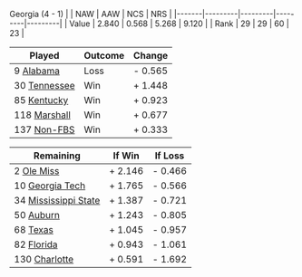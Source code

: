 Georgia (4 - 1)
|       |   NAW   |   AAW   |   NCS   |   NRS   |
|-------|---------|---------|---------|---------|
| Value |   2.840 |   0.568 |   5.268 |   9.120 |
| Rank  |      29 |      29 |      60 |      23 |

| Played                    | Outcome    |  Change  |
|---------------------------|------------|----------|
|   9 [Alabama               ](Alabama.md)| Loss       | -  0.565 |
|  30 [Tennessee             ](Tennessee.md)| Win        | +  1.448 |
|  85 [Kentucky              ](Kentucky.md)| Win        | +  0.923 |
| 118 [Marshall              ](Marshall.md)| Win        | +  0.677 |
| 137 [Non-FBS               ](NonFBS.md)| Win        | +  0.333 |

| Remaining                 |  If Win  |  If Loss |
|---------------------------|----------|----------|
|   2 [Ole Miss              ](OleMiss.md)| +  2.146 | -  0.466 |
|  10 [Georgia Tech          ](GeorgiaTech.md)| +  1.765 | -  0.566 |
|  34 [Mississippi State     ](MississippiState.md)| +  1.387 | -  0.721 |
|  50 [Auburn                ](Auburn.md)| +  1.243 | -  0.805 |
|  68 [Texas                 ](Texas.md)| +  1.045 | -  0.957 |
|  82 [Florida               ](Florida.md)| +  0.943 | -  1.061 |
| 130 [Charlotte             ](Charlotte.md)| +  0.591 | -  1.692 |

